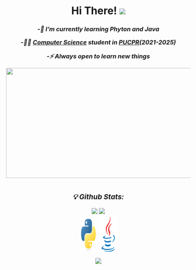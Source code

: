 <h1 align="center">
Hi There!
 <img src="https://media.giphy.com/media/hvRJCLFzcasrR4ia7z/giphy.gif" width="28">
</h1>
<h3 align="center">
  <em>

-🌱 I’m currently learning Phyton and Java


-🧑‍💻 <a href="https://www.pucpr.br/cursos-graduacao/ciencia-da-computacao/">Computer Science</a> student in <a href="https://www.pucpr.br/">PUCPR</a>(2021-2025)


-⚡ Always open to learn new things
   
   <div align="center">
  <img src="https://media.giphy.com/media/dWesBcTLavkZuG35MI/giphy.gif" width="600" height="300"/>
</div>

##

<div align="center">
    <h3>
  💡 Github Stats:
  </h3>
  <img height="180em" src="https://github-readme-stats.vercel.app/api?username=Thomas470&show_icons=true&theme=github_dark&include_all_commits=true&count_private=true"/>
   <img height="180em" src="https://github-readme-stats.vercel.app/api/top-langs/?username=Thomas470&langs_count=4(https://github.com/anuraghazra/githubreadmestatsCompact&theme=github_dark"/>
</div>
  
  
  <img align="center" alt="Python" height="100" width="50" src="https://raw.githubusercontent.com/devicons/devicon/master/icons/python/python-original.svg">
  <img align="center" alt="java" height="100" width="50" src="https://raw.githubusercontent.com/devicons/devicon/master/icons/java/java-original.svg">

 
 
 <div>
          
                                                                                      
<p align="center">
    <img src="https://capsule-render.vercel.app/api?type=waving&color=gradient&height=55&section=footer"/>
</p>
